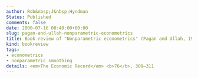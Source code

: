 ```yaml
---
author: Rob&nbsp;J&nbsp;Hyndman
Status: Published
comments: false
date: 2000-07-16 00:40:00+00:00
slug: pagan-and-ullah-nonparametric-econometrics
title: Book review of "Nonparametric econometrics" (Pagan and Ullah, 1999)
kind: bookreview
tags:
- econometrics
- nonparametric smoothing
details: <em>The Economic Record</em> <b>76</b>, 309–311 
---
```

